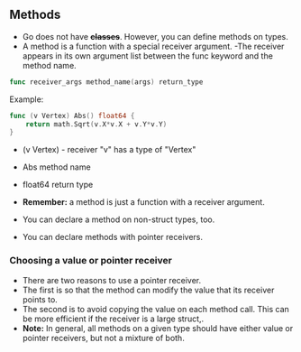 ## Methods
 - Go does not have **~~classes~~**. However, you can define methods on types.
 - A method is a function with a special receiver argument.
 -The receiver appears in its own argument list between the func keyword and the method name.
 ```go
 func receiver_args method_name(args) return_type
```
Example:
```go
func (v Vertex) Abs() float64 {
	return math.Sqrt(v.X*v.X + v.Y*v.Y)
}
```
- (v Vertex) - receiver "v" has a type of "Vertex"
- Abs method name
- float64 return type

- **Remember:** a method is just a function with a receiver argument.
- You can declare a method on non-struct types, too.
- You can declare methods with pointer receivers.

### Choosing a value or pointer receiver
- There are two reasons to use a pointer receiver.
- The first is so that the method can modify the value that its receiver points to.
- The second is to avoid copying the value on each method call. This can be more efficient if the receiver is a large struct,.
- **Note:** In general, all methods on a given type should have either value or pointer receivers, but not a mixture of both.
